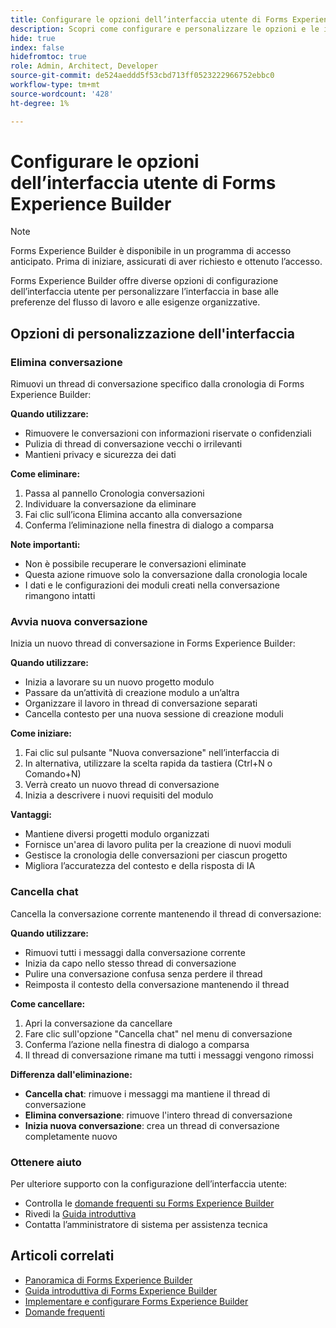 ```yaml
---
title: Configurare le opzioni dell’interfaccia utente di Forms Experience Builder
description: Scopri come configurare e personalizzare le opzioni e le impostazioni dell’interfaccia di Forms Experience Builder per un’esperienza utente ottimale.
hide: true
index: false
hidefromtoc: true
role: Admin, Architect, Developer
source-git-commit: de524aeddd5f53cbd713ff0523222966752ebbc0
workflow-type: tm+mt
source-wordcount: '428'
ht-degree: 1%

---
```



# Configurare le opzioni dell’interfaccia utente di Forms Experience Builder

>[!NOTE]
>
> Forms Experience Builder è disponibile in un programma di accesso anticipato. Prima di iniziare, assicurati di aver richiesto e ottenuto l’accesso.

Forms Experience Builder offre diverse opzioni di configurazione dell’interfaccia utente per personalizzare l’interfaccia in base alle preferenze del flusso di lavoro e alle esigenze organizzative.

## Opzioni di personalizzazione dell&#39;interfaccia

### Elimina conversazione

Rimuovi un thread di conversazione specifico dalla cronologia di Forms Experience Builder:

**Quando utilizzare:**

- Rimuovere le conversazioni con informazioni riservate o confidenziali
- Pulizia di thread di conversazione vecchi o irrilevanti
- Mantieni privacy e sicurezza dei dati

**Come eliminare:**

1. Passa al pannello Cronologia conversazioni
2. Individuare la conversazione da eliminare
3. Fai clic sull’icona Elimina accanto alla conversazione
4. Conferma l’eliminazione nella finestra di dialogo a comparsa

**Note importanti:**

- Non è possibile recuperare le conversazioni eliminate
- Questa azione rimuove solo la conversazione dalla cronologia locale
- I dati e le configurazioni dei moduli creati nella conversazione rimangono intatti

### Avvia nuova conversazione

Inizia un nuovo thread di conversazione in Forms Experience Builder:

**Quando utilizzare:**

- Inizia a lavorare su un nuovo progetto modulo
- Passare da un’attività di creazione modulo a un’altra
- Organizzare il lavoro in thread di conversazione separati
- Cancella contesto per una nuova sessione di creazione moduli

**Come iniziare:**

1. Fai clic sul pulsante &quot;Nuova conversazione&quot; nell’interfaccia di
2. In alternativa, utilizzare la scelta rapida da tastiera (Ctrl+N o Comando+N)
3. Verrà creato un nuovo thread di conversazione
4. Inizia a descrivere i nuovi requisiti del modulo

**Vantaggi:**

- Mantiene diversi progetti modulo organizzati
- Fornisce un&#39;area di lavoro pulita per la creazione di nuovi moduli
- Gestisce la cronologia delle conversazioni per ciascun progetto
- Migliora l’accuratezza del contesto e della risposta di IA

### Cancella chat

Cancella la conversazione corrente mantenendo il thread di conversazione:

**Quando utilizzare:**

- Rimuovi tutti i messaggi dalla conversazione corrente
- Inizia da capo nello stesso thread di conversazione
- Pulire una conversazione confusa senza perdere il thread
- Reimposta il contesto della conversazione mantenendo il thread

**Come cancellare:**

1. Apri la conversazione da cancellare
2. Fare clic sull&#39;opzione &quot;Cancella chat&quot; nel menu di conversazione
3. Conferma l’azione nella finestra di dialogo a comparsa
4. Il thread di conversazione rimane ma tutti i messaggi vengono rimossi

**Differenza dall&#39;eliminazione:**

- **Cancella chat**: rimuove i messaggi ma mantiene il thread di conversazione
- **Elimina conversazione**: rimuove l&#39;intero thread di conversazione
- **Inizia nuova conversazione**: crea un thread di conversazione completamente nuovo

### Ottenere aiuto

Per ulteriore supporto con la configurazione dell’interfaccia utente:

- Controlla le [domande frequenti su Forms Experience Builder](forms-experience-builder-frequently-asked-questions.md)
- Rivedi la [Guida introduttiva](forms-experience-builder-getting-started.md)
- Contatta l’amministratore di sistema per assistenza tecnica

## Articoli correlati

- [Panoramica di Forms Experience Builder](product-overview.md)
- [Guida introduttiva di Forms Experience Builder](forms-experience-builder-getting-started.md)
- [Implementare e configurare Forms Experience Builder](deploy-forms-experience-builder.md)
- [Domande frequenti](forms-experience-builder-frequently-asked-questions.md)
